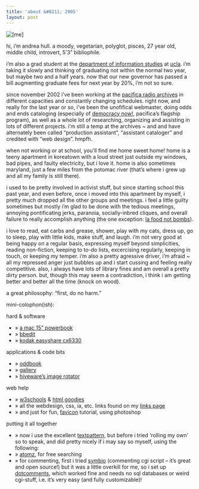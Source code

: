```yaml
---
title: 'about &#8211; 2005'
layout: post
---
```


<div class="pic">
  <img src="../../images/bangs3.jpg" alt="[me]" />
</div>

hi, i&#8217;m andrea hull. a moody, vegetarian, polyglot, pisces, 27 year old, middle child, introvert, 5&#8217;3&#8221; bibliophile.

i&#8217;m also a grad student at the [department of information studies][1] at [ucla][2]. i&#8217;m taking it slowly and thinking of graduating not within the normal two year, but maybe two and a half years. now that our new governor has passed a bill augmenting graduate fees for next year by 20%, i&#8217;m not so sure.

since november 2002 i&#8217;ve been working at the [pacifica radio archives][3] in different capacities and constantly changing schedules. right now, and really for the last year or so, i&#8217;ve been the unofifical webmaster, doing odds and ends cataloging (especially of [democracy now!][4], pacifica&#8217;s flagship program), as well as a whole lot of researching, organizing and assisting in lots of different projects. i&#8217;m still a temp at the archives ~ and and have alternately been called &#8220;production assistant&#8221;, &#8220;assistant cataloger&#8221; and credited with &#8220;web design&#8221;. hmpfh.

when not working or at school, you&#8217;ll find me home sweet home! home is a teeny apartment in koreatown with a loud street just outside my windows, bad pipes, and faulty electricity, but i love it. home is also sometimes maryland, just a few miles from the potomac river (that&#8217;s where i grew up and all my family is still there).

i used to be pretty involved in activist stuff, but since starting school this past year, and even before, once i moved into this apartment by myself, i pretty much dropped all the other groups and meetings. i feel a little guilty sometimes but mostly i&#8217;m glad to be done with the tedious meetings, annoying pontificating jerks, paranoia, socially-inbred cliques, and overall failure to really accomplish anything (the one exception: [la food not bombs][5]).

i love to read, eat carbs and grease, shower, play with my cats, dress up, go to sleep, play with little kids, make stuff, and laugh. i&#8217;m not very good at being happy on a regular basis, expressing myself beyond simplicities, reading non-fiction, keeping to to-do lists, excercising regularly, keeping in touch, or keeping my temper. i&#8217;m also a pretty agressive driver, i&#8217;m afraid ~ all my repressed anger just bubbles up and i start cussing and feeling really competitive. also, i always have lots of library fines and am overall a pretty dirty person. but, though this may seem a contradiction, i think i am getting better and better all the time (knock on wood). 

a great philosophy: &#8220;first, do no harm.&#8221; 

mini-colophon(ish):

hard & software

  * &#187; [a mac 15&#8221; powerbook][6]
  * &#187; [bbedit][7]
  * &#187; [kodak easyshare cx6330][8]

applications & code bits

  * &#187; [oddbook][9]
  * &#187; [gallery][10]
  * &#187; [hiveware&#8217;s image rotator][11]

web help

  * &#187; [w3schools][12] & [html goodies][13]
  * &#187; all the webdesign, css, ia, etc. links found on my [links page][14]
  * &#187; and just for fun, [favicon][15] tutorial, using photoshop

putting it all together

  * &#187; now i use the excellent [textpattern][16], but before i tried &#8216;rolling my own&#8217; so to speak, and did pretty nicely if i may say so myself, using the following:
  * &#187; [atomz][17], for free searching
  * &#187; for commenting, first i tried [symbio][18] (commenting cgi script &#8211; it&#8217;s great and open source!) but it was a little overkill for me, so i set up [dotcomments][19], which worked fine and needs no sql databases or weird cgi-stuff, i.e. it&#8217;s very easy (and fully customizable)!

 [1]: http://is.gseis.ucla.edu
 [2]: http://www.ucla.edu
 [3]: http://pacificaradioarchives.org
 [4]: http://democracynow.org
 [5]: http://lafoodnotbombs.org
 [6]: http://www.apple.com/powerbook/index15.html
 [7]: http://www.barebones.com/products/bbedit/index.shtml
 [8]: http://www.kodak.com/go/f_p_easysharesw
 [9]: http://pageswithin.com/oddbook/
 [10]: http://gallery.menalto.com
 [11]: http://hiveware.com/imagerotator.php
 [12]: http://www.w3schools.com
 [13]: http://www.htmlgoodies.com
 [14]: http://mellowtrouble.net/etc/linking.html
 [15]: http://www.photoshopsupport.com/tutorials/jennifer/favicon.html
 [16]: http://www.textpattern
 [17]: http://atomz.com
 [18]: http://symbio.sourceforge.net/
 [19]: http://www.foreword.com/dotcomments.php
